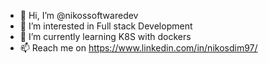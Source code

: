 - 👋 Hi, I’m @nikossoftwaredev
- 👀 I’m interested in Full stack Development
- 🌱 I’m currently learning K8S with dockers
- 📫 Reach me on https://www.linkedin.com/in/nikosdim97/

<!---
nikossoftwaredev/nikossoftwaredev is a ✨ special ✨ repository because its `README.md` (this file) appears on your GitHub profile.
You can click the Preview link to take a look at your changes.
--->
